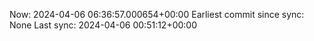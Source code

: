 Now: 2024-04-06 06:36:57.000654+00:00 Earliest commit since sync: None Last sync: 2024-04-06 00:51:12+00:00
